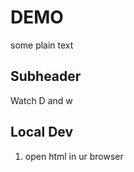 # DEMO

some plain text


## Subheader

 Watch D and w

 ## Local Dev

 1. open html in ur browser
 
